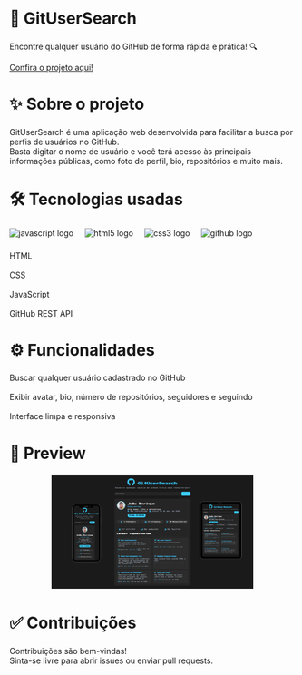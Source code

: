 <h1 align="left">🚀 GitUserSearch</h1>

###

<p align="left">Encontre qualquer usuário do GitHub de forma rápida e prática! 🔍</p>
<a align="center" href="https://joao-enrique.github.io/GitUserSearch/">Confira o projeto aqui!</a>

###

<h1 align="left">✨ Sobre o projeto</h1>

###

<p align="left">GitUserSearch é uma aplicação web desenvolvida para facilitar a busca por perfis de usuários no GitHub.<br>Basta digitar o nome de usuário e você terá acesso às principais informações públicas, como foto de perfil, bio, repositórios e muito mais.</p>

###

<h1 align="left">🛠 Tecnologias usadas</h1>

###

<div align="left">
  <img src="https://cdn.jsdelivr.net/gh/devicons/devicon/icons/javascript/javascript-original.svg" height="40" alt="javascript logo"  />
  <img width="12" />
  <img src="https://cdn.jsdelivr.net/gh/devicons/devicon/icons/html5/html5-original.svg" height="40" alt="html5 logo"  />
  <img width="12" />
  <img src="https://cdn.jsdelivr.net/gh/devicons/devicon/icons/css3/css3-original.svg" height="40" alt="css3 logo"  />
  <img width="12" />
  <img src="https://cdn.jsdelivr.net/gh/devicons/devicon/icons/github/github-original.svg" height="40" alt="github logo"  />
</div>

###

<p align="left">HTML<br><br>CSS<br><br>JavaScript<br><br>GitHub REST API</p>

###

<h1 align="left">⚙️ Funcionalidades</h1>

###

<p align="left">Buscar qualquer usuário cadastrado no GitHub<br><br>Exibir avatar, bio, número de repositórios, seguidores e seguindo<br><br>Interface limpa e responsiva</p>

###

<h1 align="left">📸 Preview</h1>

###

<div align="center">
  <img height="200" src="preview.png"  />
</div>

###

<h1 align="left">✅ Contribuições</h1>

###

<p align="left">Contribuições são bem-vindas!<br>Sinta-se livre para abrir issues ou enviar pull requests.</p>

###